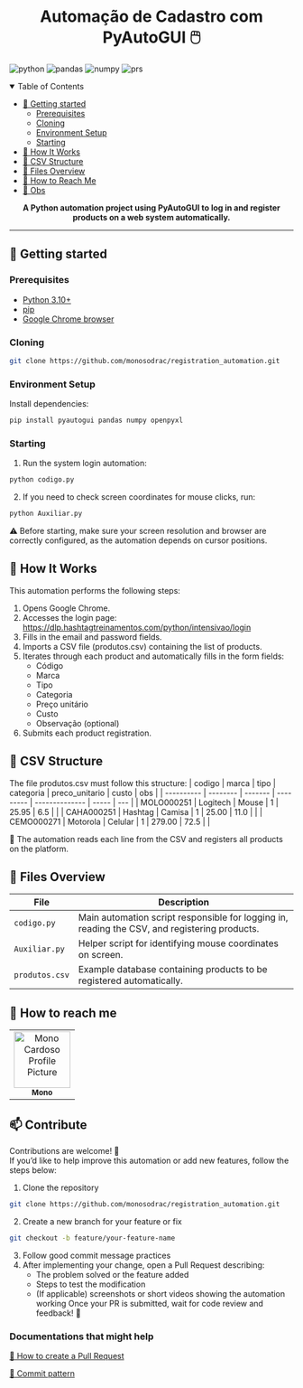 [PYTHON_BADGE]:https://img.shields.io/badge/python-3670A0?style=for-the-badge&logo=python&logoColor=ffdd54
[PANDAS_BADGE]:https://img.shields.io/badge/pandas-150458?style=for-the-badge&logo=pandas&logoColor=white
[NUMPY_BADGE]:https://img.shields.io/badge/numpy-013243?style=for-the-badge&logo=numpy&logoColor=white
[PRS_BADGE]:https://img.shields.io/badge/PRs-welcome-green?style=for-the-badge

<h1 align="center" style="font-weight: bold;">Automação de Cadastro com PyAutoGUI 🖱️</h1>

![python][PYTHON_BADGE]
![pandas][PANDAS_BADGE]
![numpy][NUMPY_BADGE]
![prs][PRS_BADGE]

<details open="open">
<summary>Table of Contents</summary>
  
- [🚀 Getting started](#started)
  - [Prerequisites](#prerequisites)
  - [Cloning](#cloning)
  - [Environment Setup](#environment)
  - [Starting](#starting)
- [📍 How It Works](#how-it-works)
- [📁 CSV Structure](#csv)
- [🧰 Files Overview](#files)
- [🤝 How to Reach Me](#reach)
- [📌 Obs](#obs)
  
</details>

<p align="center">
  <b>A Python automation project using PyAutoGUI to log in and register products on a web system automatically.</b>
</p>

---

<h2 id="started">🚀 Getting started</h2>

<h3 id="prerequisites">Prerequisites</h3>

- [Python 3.10+](https://www.python.org/downloads/)
- [pip](https://pip.pypa.io/en/stable/installation/)
- [Google Chrome browser](https://www.google.com/chrome/)

<h3 id="cloning">Cloning</h3>

```bash
git clone https://github.com/monosodrac/registration_automation.git
```

<h3 id="environment">Environment Setup</h3>

Install dependencies:

```bash
pip install pyautogui pandas numpy openpyxl
```

<h3 id="starting">Starting</h3>

1. Run the system login automation:
```bash
python codigo.py
```

2. If you need to check screen coordinates for mouse clicks, run:
```bash
python Auxiliar.py
```
⚠️ Before starting, make sure your screen resolution and browser are correctly configured, as the automation depends on cursor positions.

<h2 id="how-it-works">📍 How It Works</h2>

This automation performs the following steps:
1. Opens Google Chrome.
2. Accesses the login page: https://dlp.hashtagtreinamentos.com/python/intensivao/login
3. Fills in the email and password fields.
4. Imports a CSV file (produtos.csv) containing the list of products.
5. Iterates through each product and automatically fills in the form fields:
    - Código
    - Marca
    - Tipo
    - Categoria
    - Preço unitário
    - Custo
    - Observação (optional)
6. Submits each product registration.

<h2 id="csv">📁 CSV Structure</h2>

The file produtos.csv must follow this structure:
| codigo     | marca    | tipo    | categoria | preco_unitario | custo | obs |
| ---------- | -------- | ------- | --------- | -------------- | ----- | --- |
| MOLO000251 | Logitech | Mouse   | 1         | 25.95          | 6.5   |     |
| CAHA000251 | Hashtag  | Camisa  | 1         | 25.00          | 11.0  |     |
| CEMO000271 | Motorola | Celular | 1         | 279.00         | 72.5  |     |

📄 The automation reads each line from the CSV and registers all products on the platform.

<h2 id="files">🧰 Files Overview</h2>

| File           | Description                                                                                   |
| -------------- | --------------------------------------------------------------------------------------------- |
| `codigo.py`    | Main automation script responsible for logging in, reading the CSV, and registering products. |
| `Auxiliar.py`  | Helper script for identifying mouse coordinates on screen.                                    |
| `produtos.csv` | Example database containing products to be registered automatically.                          |

<h2 id="reach">🤝 How to reach me</h2>

<table>
  <tr>
    <td align="center">
      <a href="https://linktr.ee/monosodrac">
        <img src="https://avatars.githubusercontent.com/u/141099551?v=4" width="100px;" alt="Mono Cardoso Profile Picture"/><br>
        <sub>
          <b>Mono</b>
        </sub>
      </a>
    </td>
  </tr>
</table>

<h2 id="contribute">📫 Contribute</h2>

Contributions are welcome! 🧩  
If you’d like to help improve this automation or add new features, follow the steps below:

1. Clone the repository  
```bash
git clone https://github.com/monosodrac/registration_automation.git
```
2. Create a new branch for your feature or fix 
```bash
git checkout -b feature/your-feature-name
```
3. Follow good commit message practices
4. After implementing your change, open a Pull Request describing:
   - The problem solved or the feature added
   - Steps to test the modification
   - (If applicable) screenshots or short videos showing the automation working
Once your PR is submitted, wait for code review and feedback! 🚀

<h3>Documentations that might help</h3>

[📝 How to create a Pull Request](https://www.atlassian.com/br/git/tutorials/making-a-pull-request)

[💾 Commit pattern](https://gist.github.com/joshbuchea/6f47e86d2510bce28f8e7f42ae84c716)
